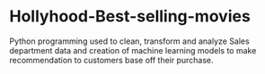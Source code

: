 # Hollyhood-Best-selling-movies
Python programming used to clean, transform and analyze Sales department data and creation of machine learning models to make recommendation to customers base off their purchase.
